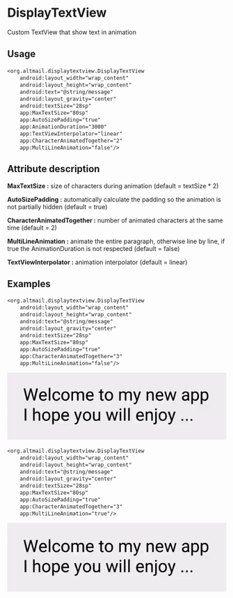 # DisplayTextView


Custom TextView that show text in animation


## Usage

    <org.altmail.displaytextview.DisplayTextView
        android:layout_width="wrap_content"
        android:layout_height="wrap_content"
        android:text="@string/message"
        android:layout_gravity="center"
        android:textSize="28sp"
        app:MaxTextSize="80sp"
        app:AutoSizePadding="true"
        app:AnimationDuration="3000"
        app:TextViewInterpolator="linear"
        app:CharacterAnimatedTogether="2"
        app:MultiLineAnimation="false"/>
       
## Attribute description


**MaxTextSize :** size of characters during animation (default = textSize * 2)

**AutoSizePadding :** automatically calculate the padding so the animation is not partially hidden (default = true)

**CharacterAnimatedTogether :** number of animated characters at the same time (default = 2)

**MultiLineAnimation :** animate the entire paragraph, otherwise line by line, if true the AnimationDuration is not respected (default = false)

**TextViewInterpolator :** animation interpolator (default = linear)


## Examples


    <org.altmail.displaytextview.DisplayTextView
        android:layout_width="wrap_content"
        android:layout_height="wrap_content"
        android:text="@string/message"
        android:layout_gravity="center"
        android:textSize="28sp"
        app:MaxTextSize="80sp"
        app:AutoSizePadding="true"
        app:CharacterAnimatedTogether="3"
        app:MultiLineAnimation="false"/>
        

![picture alt](https://github.com/ronpattern/DisplayTextView/blob/master/screenshot/screen2.gif)


    <org.altmail.displaytextview.DisplayTextView
        android:layout_width="wrap_content"
        android:layout_height="wrap_content"
        android:text="@string/message"
        android:layout_gravity="center"
        android:textSize="28sp"
        app:MaxTextSize="80sp"
        app:AutoSizePadding="true"
        app:CharacterAnimatedTogether="3"
        app:MultiLineAnimation="true"/>
        
        
![picture alt](https://github.com/ronpattern/DisplayTextView/blob/master/screenshot/screen3.gif)


